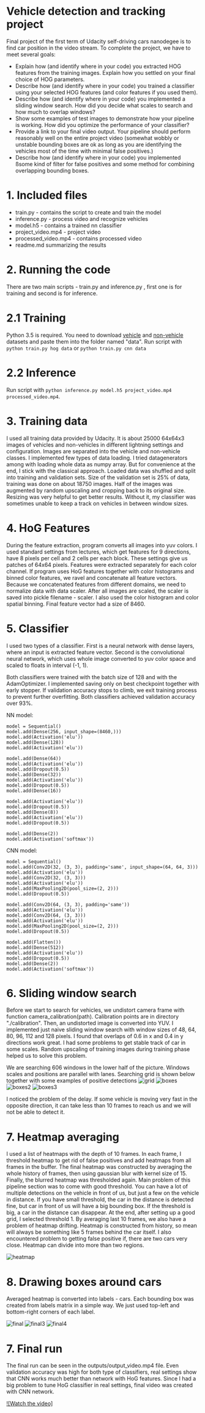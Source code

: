 [classifier]: ./outputs/output-hog.jpg "classifier"
[boxes]: ./outputs/boxes.jpg "boxes"
[boxes2]: ./outputs/boxes2.jpg "boxes2"
[boxes3]: ./outputs/boxes3.jpg "boxes3"
[boxes4]: ./outputs/boxes4.jpg "boxes4"

[heatmap]: ./outputs/heat.jpg "heatmap"

[final]: ./outputs/final.jpg "final"
[final3]: ./outputs/final3.jpg "final3"
[final4]: ./outputs/final4.jpg "final4"

[grid]: ./outputs/grid.jpg "grid"




# Vehicle detection and tracking project

Final project of the first term of Udacity self-driving cars nanodegee is to find car position in the video stream.
To complete the project, we have to meet several goals:
* Explain how (and identify where in your code) you extracted HOG features from the training images. Explain how you settled on your final choice of HOG parameters.
* Describe how (and identify where in your code) you trained a classifier using your selected HOG features (and color features if you used them).
* Describe how (and identify where in your code) you implemented a sliding window search. How did you decide what scales to search and how much to overlap windows?
* Show some examples of test images to demonstrate how your pipeline is working. How did you optimize the performance of your classifier?
* Provide a link to your final video output. Your pipeline should perform reasonably well on the entire project video (somewhat wobbly or unstable bounding boxes are ok as long as you are identifying the vehicles most of the time with minimal false positives.)
* Describe how (and identify where in your code) you implemented ßsome kind of filter for false positives and some method for combining overlapping bounding boxes.


# 1. Included files
* train.py - contains the script to create and train the model
* inference.py - process video and recognize vehicles
* model.h5 - contains a trained nn classifier
* project_video.mp4 - project video
* processed_video.mp4 - contains processed video
* readme.md summarizing the results


# 2. Running the code
There are two main scripts - train.py and inference.py , first one is for training and second is for inference.


# 2.1 Training 
Python 3.5 is required. You need to download [vehicle](https://s3.amazonaws.com/udacity-sdc/Vehicle_Tracking/vehicles.zip) and [non-vehicle](https://s3.amazonaws.com/udacity-sdc/Vehicle_Tracking/non-vehicles.zip) datasets and paste them into the folder named "data". Run script with ```python train.py hog data``` or ```python train.py cnn data```


# 2.2 Inference
Run script with ```python inference.py model.h5 project_video.mp4 processed_video.mp4```. 


# 3. Training data
I used all training data provided by Udacity. It is about 25000 64x64x3 images of vehicles and non-vehicles in different lightning settings and configuration. Images are separated into the vehicle and non-vehicle classes. I implemented few types of data loading. I tried datagenerators among with loading whole data as numpy array. 
But for convenience at the end, I stick with the classical approach. Loaded data was shuffled and split into training and validation sets. Size of the validation set is 25% of data, training was done on about 18750 images.  Half of the images was augmented by random upscaling and cropping back to its original size. Resizing was very helpful to get better results. Without it, my classifier was sometimes unable to keep a track on vehicles in between window sizes. 


# 4. HoG Features
During the feature extraction, program converts all images into yuv colors. I used standard settings from lectures, which get features for 9 directions, have 8 pixels per cell and 2 cells per each block. These settings give us patches of 64x64 pixels. Features were extracted separately for each color channel. If program uses HoG features together with color histograms and binned color features, we ravel and concatenate all feature vectors. Because we concatenated features from different domains, we need to normalize data with data scaler. After all images are scaled, the scaler is saved into pickle filename - scaler. I also used the color histogram and color spatial binning. Final feature vector had a size of 8460. 


# 5. Classifier

I used two types of a classifier. First is a neural network with dense layers, where an input is extracted feature vector. Second is the convolutional neural network, which uses
whole image converted to yuv color space and scaled to floats in interval (-1, 1). 

Both classifiers were trained with the batch size of 128 and with the AdamOptimizer. I implemented saving only on best checkpoint together with early stopper. If validation accuracy stops to climb, we exit training process to prevent further overfitting. Both classifiers achieved validation accuracy over 93%.


NN model:
```
model = Sequential()
model.add(Dense(256, input_shape=(8460,)))
model.add(Activation('elu'))
model.add(Dense(128))
model.add(Activation('elu'))

model.add(Dense(64))
model.add(Activation('elu'))
model.add(Dropout(0.5))
model.add(Dense(32))
model.add(Activation('elu'))
model.add(Dropout(0.5))
model.add(Dense(16))

model.add(Activation('elu'))
model.add(Dropout(0.5))
model.add(Dense(8))
model.add(Activation('elu'))
model.add(Dropout(0.5))

model.add(Dense(2))
model.add(Activation('softmax'))
```




CNN model:
```
model = Sequential()
model.add(Conv2D(32, (3, 3), padding='same', input_shape=(64, 64, 3)))
model.add(Activation('elu'))
model.add(Conv2D(32, (3, 3)))
model.add(Activation('elu'))
model.add(MaxPooling2D(pool_size=(2, 2)))
model.add(Dropout(0.5))

model.add(Conv2D(64, (3, 3), padding='same'))
model.add(Activation('elu'))
model.add(Conv2D(64, (3, 3)))
model.add(Activation('elu'))
model.add(MaxPooling2D(pool_size=(2, 2)))
model.add(Dropout(0.5))

model.add(Flatten())
model.add(Dense(512))
model.add(Activation('elu'))
model.add(Dropout(0.5))
model.add(Dense(2))
model.add(Activation('softmax'))
```


# 6. Sliding window search
Before we start to search for vehicles, we undistort camera frame with function camera_calibration(path). Calibration points are in directory "./calibration".
Then, an undistorted image is converted into YUV. I implemented just naive sliding window search with window sizes of 48, 64, 80, 96, 112 and 128 pixels. I found that overlaps of 0.6 in x and 0.4 in y directions work great. I had some problems to get stable track of car in some scales. Random upscaling of training images during training phase helped us to solve this problem. 

We are searching 606 windows in the lower half of the picture. Windows scales and positions are parallel with lanes. Searching grid is shown below together with some examples of positive detections
![grid][grid]
![boxes][boxes]
![boxes2][boxes2]
![boxes3][boxes3]

I noticed the problem of the delay. If some vehicle is moving very fast in the opposite direction, it can take less than 10 frames to reach us and we will not be able to detect it.

# 7. Heatmap averaging
I used a list of heatmaps with the depth of 10 frames. In each frame, I threshold heatmap to get rid of false positives and add heatmaps from all frames in the buffer.
The final heatmap was constructed by averaging the whole history of frames, then using gaussian blur with kernel size of 15. Finally, the blurred heatmap was thresholded again. Main problem of this pipeline section was to come with good threshold. You can have a lot of multiple detections on the vehicle in front of us, but just a few on the vehicle in distance. If you have small threshold, the car in the distance is detected fine, but car in front of us will have a big bounding box. If the threshold is big, a car in the distance can disappear. At the end, after setting up a good grid, I selected threshold 1. By averaging last 10 frames, we also have a problem of heatmap drifting. Heatmap is constructed from history, so mean will always be something like 5 frames behind the car itself. I also encountered problem to getting false positive if, there are two cars very close. Heatmap can divide into more than two regions.

![heatmap][heatmap]



# 8. Drawing boxes around cars
Averaged heatmap is converted into labels - cars. Each bounding box was created from labels matrix in a simple way. We just used top-left and bottom-right corners of each label. 

![final][final]
![final3][final3]
![final4][final4]



# 7. Final run 
The final run can be seen in the outputs/output_video.mp4 file. 
Even validation accuracy was high for both type of classifiers, real settings show that CNN works much better than network with HoG features. Since I had a big problem to tune HoG classifier in real settings, final video was created with CNN network. 

[![Watch the video]](https://github.com/batrlatom/udacityP5/blob/master/outputs/output_video.mp4)


